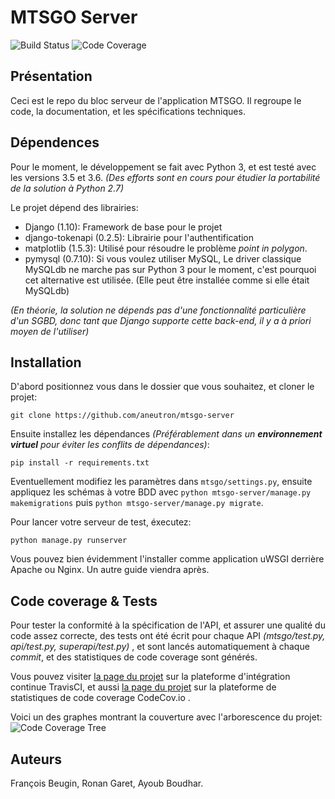 # MTSGO Server
![Build Status](https://travis-ci.org/aneutron/mtsgo-server.svg?branch=master)
![Code Coverage](https://codecov.io/github/aneutron/mtsgo-server/coverage.svg?branch=master)

## Présentation

Ceci est le repo du bloc serveur de l'application MTSGO. Il regroupe le code, la documentation, et les spécifications techniques.

## Dépendences

Pour le moment, le développement se fait avec Python 3, et est testé avec les versions 3.5 et 3.6. _(Des efforts sont en cours pour étudier la portabilité de la solution à Python 2.7)_

Le projet dépend des librairies:
- Django (1.10): Framework de base pour le projet
- django-tokenapi (0.2.5): Librairie pour l'authentification
- matplotlib (1.5.3): Utilisé pour résoudre le problème _point in polygon_.
- pymysql (0.7.10): Si vous voulez utiliser MySQL, Le driver classique MySQLdb ne marche pas sur Python 3 pour le moment, c'est pourquoi cet alternative est utilisée. (Elle peut être installée comme si elle était MySQLdb) 

_(En théorie, la solution ne dépends pas d'une fonctionnalité particulière d'un SGBD, donc tant que Django supporte cette back-end, il y a à priori moyen de l'utiliser)_

## Installation
D'abord positionnez vous dans le dossier que vous souhaitez, et cloner le projet:

`git clone https://github.com/aneutron/mtsgo-server`

Ensuite installez les dépendances _(Préférablement dans un __environnement virtuel__ pour éviter les conflits de dépendances)_:

`pip install -r requirements.txt`

Eventuellement modifiez les paramètres dans `mtsgo/settings.py`, ensuite appliquez les schémas à votre BDD avec `python mtsgo-server/manage.py makemigrations` puis `python mtsgo-server/manage.py migrate`.

Pour lancer votre serveur de test, éxecutez:

`python manage.py runserver`

Vous pouvez bien évidemment l'installer comme application uWSGI derrière Apache ou Nginx. Un autre guide viendra après.


## Code coverage & Tests

Pour tester la conformité à la spécification de l'API, et assurer une qualité du code assez correcte, des tests ont été écrit pour chaque API
_(mtsgo/test.py, api/test.py, superapi/test.py)_ , et sont lancés automatiquement à chaque _commit_, et des statistiques de code coverage sont générés.

Vous pouvez visiter [la page du projet](https://travis-ci.org/aneutron/mtsgo-server/) sur la plateforme d'intégration continue TravisCI, et aussi [la page du projet](https://codecov.io/gh/aneutron/mtsgo-server/) sur la plateforme de statistiques de code coverage CodeCov.io .

Voici un des graphes montrant la couverture avec l'arborescence du projet:
![Code Coverage Tree](https://codecov.io/gh/aneutron/mtsgo-server/branch/master/graphs/icicle.svg)

## Auteurs

François Beugin, Ronan Garet, Ayoub Boudhar.

